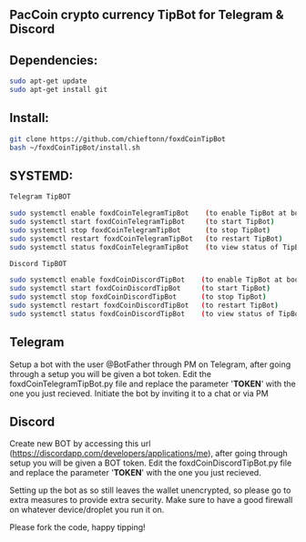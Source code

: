 ## PacCoin crypto currency TipBot for Telegram & Discord

## Dependencies:
```bash
sudo apt-get update
sudo apt-get install git
```

## Install:
```bash
git clone https://github.com/chieftonn/foxdCoinTipBot
bash ~/foxdCoinTipBot/install.sh
```

## SYSTEMD:
```bash 
Telegram TipBOT

sudo systemctl enable foxdCoinTelegramTipBot    (to enable TipBot at boot)
sudo systemctl start foxdCoinTelegramTipBot     (to start TipBot)
sudo systemctl stop foxdCoinTelegramTipBot      (to stop TipBot)
sudo systemctl restart foxdCoinTelegramTipBot   (to restart TipBot)
sudo systemctl status foxdCoinTelegramTipBot    (to view status of TipBot process)

Discord TipBOT

sudo systemctl enable foxdCoinDiscordTipBot    (to enable TipBot at boot)
sudo systemctl start foxdCoinDiscordTipBot     (to start TipBot)
sudo systemctl stop foxdCoinDiscordTipBot      (to stop TipBot)
sudo systemctl restart foxdCoinDiscordTipBot   (to restart TipBot)
sudo systemctl status foxdCoinDiscordTipBot    (to view status of TipBot process)
```

## Telegram
  Setup a bot with the user @BotFather through PM on Telegram, after going through a setup you will be given a bot token. Edit the foxdCoinTelegramTipBot.py file and replace the parameter '____TOKEN____' with the one you just recieved.
  Initiate the bot by inviting it to a chat or via PM
  
## Discord
  Create new BOT by accessing this url (https://discordapp.com/developers/applications/me), after going through setup you will be given a BOT token. Edit the foxdCoinDiscordTipBot.py file and replace the parameter '____TOKEN____' with the one you just recieved.

  
  Setting up the bot as so still leaves the wallet unencrypted, so please go to extra measures to provide extra security. Make sure to have a good firewall on whatever device/droplet you run it on.

Please fork the code, happy tipping!
